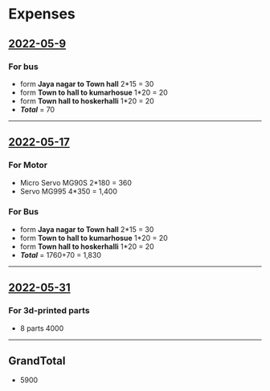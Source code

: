 # Expenses

## [2022-05-9](journal/2022-05-9.md)

### For bus 
- form __Jaya nagar to Town hall__   2*15 = 30
- form __Town to hall to kumarhosue__ 1*20 = 20
- form __Town hall to hoskerhalli__ 1*20 = 20
- ___Total___ = 70
---

## [2022-05-17](journal/2022-05-17.md)

### For Motor
- Micro Servo MG90S 2*180 = 360
- Servo MG995 4*350 = 1,400
### For Bus 
- form __Jaya nagar to Town hall__   2*15 = 30
- form __Town to hall to kumarhosue__ 1*20 = 20
- form __Town hall to hoskerhalli__ 1*20 = 20
- ___Total___ = 1760+70 = 1,830
---

## [2022-05-31](journal/2022-05-31.md)

### For 3d-printed parts
- 8 parts 4000
---
## GrandTotal
 - 5900